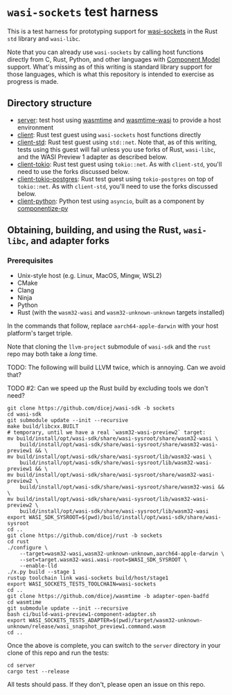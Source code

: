 # `wasi-sockets` test harness

This is a test harness for prototyping support for
[wasi-sockets](https://github.com/WebAssembly/wasi-sockets) in the Rust `std`
library and `wasi-libc`.

Note that you can already use `wasi-sockets` by calling host functions directly
from C, Rust, Python, and other languages with [Component
Model](https://github.com/WebAssembly/component-model) support.  What's missing
as of this writing is standard library support for those languages, which is
what this repository is intended to exercise as progress is made.

## Directory structure

- [server](./server): test host using
  [wasmtime](https://github.com/bytecodealliance/wasmtime) and
  [wasmtime-wasi](https://github.com/bytecodealliance/wasmtime/tree/main/crates/wasi)
  to provide a host environment
- [client](./client): Rust test guest using `wasi-sockets` host functions
  directly
- [client-std](./client-std): Rust test guest using `std::net`.  Note that, as
  of this writing, tests using this guest will fail unless you use forks of
  Rust, `wasi-libc`, and the WASI Preview 1 adapter as described below.
- [client-tokio](./client-tokio): Rust test guest using `tokio::net`.  As with
  `client-std`, you'll need to use the forks discussed below.
- [client-tokio-postgres](./client-tokio-postgres): Rust test guest using
  `tokio-postgres` on top of `tokio::net`.  As with `client-std`, you'll need to
  use the forks discussed below.
- [client-python](./client-python): Python test using `asyncio`, built as a
  component by
  [componentize-py](https://github.com/bytecodealliance/componentize-py)

## Obtaining, building, and using the Rust, `wasi-libc`, and adapter forks

### Prerequisites

- Unix-style host (e.g. Linux, MacOS, Mingw, WSL2)
- CMake
- Clang
- Ninja
- Python
- Rust (with the `wasm32-wasi` and `wasm32-unknown-unknown` targets installed)

In the commands that follow, replace `aarch64-apple-darwin` with your host
platform's target triple.

Note that cloning the `llvm-project` submodule of `wasi-sdk` and the `rust` repo
may both take a _long_ time.

TODO: The following will build LLVM twice, which is annoying.  Can we avoid
that?

TODO #2: Can we speed up the Rust build by excluding tools we don't need?

```shell
git clone https://github.com/dicej/wasi-sdk -b sockets
cd wasi-sdk
git submodule update --init --recursive
make build/libcxx.BUILT
# temporary, until we have a real `wasm32-wasi-preview2` target:
mv build/install/opt/wasi-sdk/share/wasi-sysroot/share/wasm32-wasi \
    build/install/opt/wasi-sdk/share/wasi-sysroot/share/wasm32-wasi-preview1 && \
mv build/install/opt/wasi-sdk/share/wasi-sysroot/lib/wasm32-wasi \
    build/install/opt/wasi-sdk/share/wasi-sysroot/lib/wasm32-wasi-preview1 && \
mv build/install/opt/wasi-sdk/share/wasi-sysroot/share/wasm32-wasi-preview2 \
    build/install/opt/wasi-sdk/share/wasi-sysroot/share/wasm32-wasi && \
mv build/install/opt/wasi-sdk/share/wasi-sysroot/lib/wasm32-wasi-preview2 \
    build/install/opt/wasi-sdk/share/wasi-sysroot/lib/wasm32-wasi
export WASI_SDK_SYSROOT=$(pwd)/build/install/opt/wasi-sdk/share/wasi-sysroot
cd ..
git clone https://github.com/dicej/rust -b sockets
cd rust
./configure \
    --target=wasm32-wasi,wasm32-unknown-unknown,aarch64-apple-darwin \
    --set=target.wasm32-wasi.wasi-root=$WASI_SDK_SYSROOT \
    --enable-lld
./x.py build --stage 1
rustup toolchain link wasi-sockets build/host/stage1
export WASI_SOCKETS_TESTS_TOOLCHAIN=wasi-sockets
cd ..
git clone https://github.com/dicej/wasmtime -b adapter-open-badfd
cd wasmtime
git submodule update --init --recursive
bash ci/build-wasi-preview1-component-adapter.sh
export WASI_SOCKETS_TESTS_ADAPTER=$(pwd)/target/wasm32-unknown-unknown/release/wasi_snapshot_preview1.command.wasm
cd ..
```

Once the above is complete, you can switch to the `server` directory in your
clone of this repo and run the tests:

```shell
cd server
cargo test --release
```

All tests should pass.  If they don't, please open an issue on this repo.
